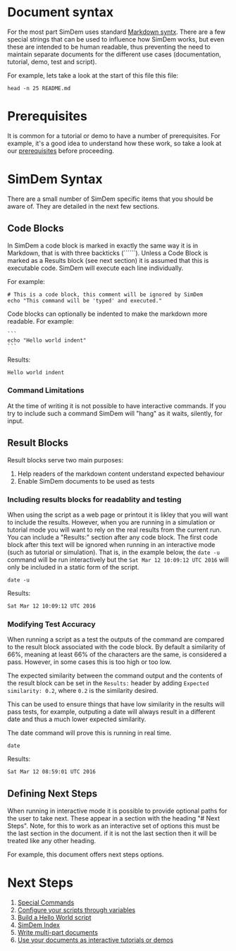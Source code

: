 # Document syntax

For the most part SimDem uses standard
[Markdown syntx](https://daringfireball.net/projects/markdown/syntax). There
are a few special strings that can be used to influence how SimDem
works, but even these are intended to be human readable, thus
preventing the need to maintain separate documents for the different
use cases (documentation, tutorial, demo, test and script).

For example, lets take a look at the start of this file this file:

```
head -n 25 README.md 
```

# Prerequisites

It is common for a tutorial or demo to have a number of
prerequisites. For example, it's a good idea to understand how these
work, so take a look at our [prerequisites](../prerequisites/README.md)
before proceeding.

# SimDem Syntax

There are a small number of SimDem specific items that you should be
aware of. They are detailed in the next few sections.

## Code Blocks

In SimDem a code block is marked in exactly the same way it is in
Markdown, that is with three backticks (``````). Unless a Code Block
is marked as a Results block (see next section) it is assumed that
this is executable code. SimDem will execute each line individually.

For example:

```
# This is a code block, this comment will be ignored by SimDem
echo "This command will be 'typed' and executed."
```

Code blocks can optionally be indented to make the markdown more 
readable. For example:

    ```
    echo "Hello world indent"
    ```

Results:
```expected_similarity=0.6
Hello world indent
```

### Command Limitations

At the time of writing it is not possible to have interactive
commands. If you try to include such a command SimDem will "hang" as
it waits, silently, for input.

## Result Blocks

Result blocks serve two main purposes:

  1. Help readers of the markdown content understand expected behaviour
  2. Enable SimDem documents to be used as tests

### Including results blocks for readablity and testing

When using the script as a web page or printout it is likley that you
will want to include the results. However, when you are running in a
simulation or tutorial mode you will want to rely on the real results
from the current run. You can include a "Results:" section after any
code block. The first code block after this text will be ignored when
running in an interactive mode (such as tutorial or simulation). That
is, in the example below, the `date -u` command will be run
interactively but the `Sat Mar 12 10:09:12 UTC 2016` will only be
included in a static form of the script.

```
date -u
```

Results:

```expected_similarity=0.4
Sat Mar 12 10:09:12 UTC 2016
```

### Modifying Test Accuracy

When running a script as a test the outputs of the command are
compared to the result block associated with the code block. By
default a similarity of 66%, meaning at least 66% of the characters
are the same, is considered a pass. However, in some cases this is too
high or too low.

The expected similarity between the command output and the contents of
the result block can be set in the `Results:` header by adding
`Expected similarity: 0.2`, where `0.2` is the similarity desired.

This can be used to ensure things that have low similarity in the results will pass tests, for example, outputing a date will always result in a different date and thus a much lower expected similarity.

The date command will prove this is running in real time.

```
date
```

Results:

```expected_similarity=0.4
Sat Mar 12 08:59:01 UTC 2016
```

## Defining Next Steps

When running in interactive mode it is possible to provide optional
paths for the user to take next. These appear in a section with the
heading "# Next Steps". Note, for this to work as an interactive set
of options this must be the last section in the document. if it is not
the last section then it will be treated like any other heading.

For example, this document offers next steps options.

# Next Steps

  1. [Special Commands](special_commands/README.md)
  2. [Configure your scripts through variables](../variables/README.md)
  3. [Build a Hello World script](../tutorial/README.md)
  4. [SimDem Index](../README.md)
  5. [Write multi-part documents](../multipart/README.md)
  6. [Use your documents as interactive tutorials or demos](../running/README.md)
